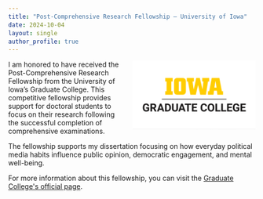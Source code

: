 ```yaml
---
title: "Post-Comprehensive Research Fellowship – University of Iowa"
date: 2024-10-04
layout: single
author_profile: true
---
```


<img src="/images/grad-college.png" alt="Graduate College Logo" width="250" style="float: right; margin-left: 20px; margin-bottom: 10px;" />

I am honored to have received the Post-Comprehensive Research Fellowship from the University of Iowa’s Graduate College. This competitive fellowship provides support for doctoral students to focus on their research following the successful completion of comprehensive examinations.

The fellowship supports my dissertation focusing on how everyday political media habits influence public opinion, democratic engagement, and mental well-being.

For more information about this fellowship, you can visit the [Graduate College's official page](https://grad.uiowa.edu/funding/fellowships/post-comp).
